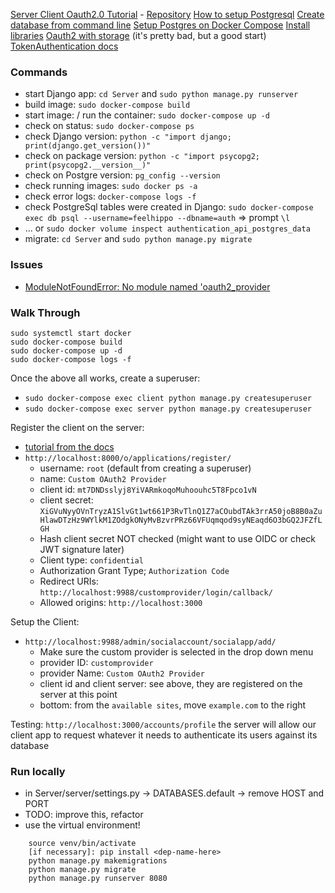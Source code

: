 [Server Client Oauth2.0 Tutorial](https://raphaelyancey.fr/en/2018/05/28/setting-up-django-oauth2-server-client.html)
    - [Repository](https://github.com/raphaelyancey/django-oauth2-example)
[How to setup Postgresql](https://gist.github.com/NickMcSweeney/3444ce99209ee9bd9393ae6ab48599d8)
[Create database from command line](https://stackoverflow.com/a/30642050/10708345)
[Setup Postgres on Docker Compose](https://testdriven.io/blog/dockerizing-django-with-postgres-gunicorn-and-nginx/)
[Install libraries](https://stackoverflow.com/a/75722775/10708345)
[Oauth2 with storage](https://codezup.com/implementing-oauth2-authentication-django-guide/) (it's pretty bad, but a good start)
[TokenAuthentication docs](https://www.django-rest-framework.org/api-guide/authentication/#tokenauthentication)

### Commands
- start Django app: `cd Server` and `sudo python manage.py runserver`
- build image: `sudo docker-compose build`
- start image: / run the container: `sudo docker-compose up -d`
- check on status: `sudo docker-compose ps`
- check Django version: `python -c "import django; print(django.get_version())"`
- check on package version: `python -c "import psycopg2; print(psycopg2.__version__)"`
- check on Postgre version: `pg_config --version`
- check running images: `sudo docker ps -a`
- check error logs: `docker-compose logs -f`
- check PostgreSql tables were created in Django: `sudo docker-compose exec db psql --username=feelhippo --dbname=auth` => prompt `\l`
- ... or `sudo docker volume inspect authentication_api_postgres_data`
- migrate: `cd Server` and `sudo python manage.py migrate`
### Issues
- [ModuleNotFoundError: No module named 'oauth2_provider](https://github.com/django-oauth/django-oauth-toolkit/issues/811)

### Walk Through
```terminaloutput
sudo systemctl start docker
sudo docker-compose build
sudo docker-compose up -d
sudo docker-compose logs -f
```
Once the above all works, create a superuser:
- `sudo docker-compose exec client python manage.py createsuperuser`
- `sudo docker-compose exec server python manage.py createsuperuser`

Register the client on the server:
- [tutorial from the docs](https://django-oauth-toolkit.readthedocs.io/en/latest/tutorial/tutorial_01.html#scenario)
- `http://localhost:8000/o/applications/register/`
  - username: `root` (default from creating a superuser)
  - name: `Custom OAuth2 Provider`
  - client id: `mt7DNDsslyj8YiVARmkoqoMuhoouhc5T8Fpco1vN`
  - client secret: `XiGVuNyyOVnTryzA1SlvGt1wt661P3RvTlnQ1Z7aCOubdTAk3rrA50joB8B0aZuHlawDTzHz9WYlkM1ZOdgkONyMvBzvrPRz66VFUqmqod9syNEaqd6O3bGQ2JFZfLGH`
  - Hash client secret NOT checked (might want to use OIDC or check JWT signature later)
  - Client type: `confidential`
  - Authorization Grant Type; `Authorization Code`
  - Redirect URIs: `http://localhost:9988/customprovider/login/callback/`
  - Allowed origins: `http://localhost:3000`

Setup the Client:
- `http://localhost:9988/admin/socialaccount/socialapp/add/`
  - Make sure the custom provider is selected in the drop down menu
  - provider ID: `customprovider`
  - provider Name: `Custom OAuth2 Provider`
  - client id and client server: see above, they are registered on the server at this point
  - bottom: from the `available sites`, move `example.com` to the right

Testing: `http://localhost:3000/accounts/profile`
the server will allow our client app to request whatever it needs to authenticate its users against its database

### Run locally
- in Server/server/settings.py -> DATABASES.default -> remove HOST and PORT
- TODO: improve this, refactor
- use the virtual environment!
```terminaloutput
    source venv/bin/activate
    [if necessary]: pip install <dep-name-here>
    python manage.py makemigrations
    python manage.py migrate
    python manage.py runserver 8080
```